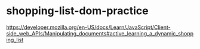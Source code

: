 # shopping-list-dom-practice
https://developer.mozilla.org/en-US/docs/Learn/JavaScript/Client-side_web_APIs/Manipulating_documents#active_learning_a_dynamic_shopping_list
